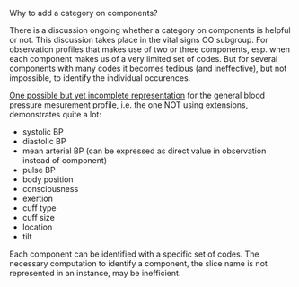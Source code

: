 Why to add a category on components?

There is a discussion ongoing whether a category on components is helpful or not.
This discussion takes place in the vital signs OO subgroup.
For observation profiles that makes use of two or three components, esp. when each component
makes us of a very limited set of codes.
But for several components with many codes it becomes tedious (and ineffective), but not impossible,
to identify the individual occurences.

[One possible but yet incomplete representation](StructureDefinition-us-core-modified-blood-pressure-2.html) for 
the general blood pressure mesurement profile,
i.e. the one NOT using extensions, demonstrates quite a lot:

* systolic BP
* diastolic BP
* mean arterial BP (can be expressed as direct value in observation instead of component)
* pulse BP
* body position
* consciousness
* exertion
* cuff type
* cuff size
* location
* tilt

Each component can be identified with a specific set of codes.
The necessary computation to identify a component, the slice name is not represented in an instance,
may be inefficient.
